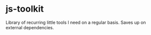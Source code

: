 # js-toolkit
Library of recurring little tools I need on a regular basis. 
Saves up on external dependencies.